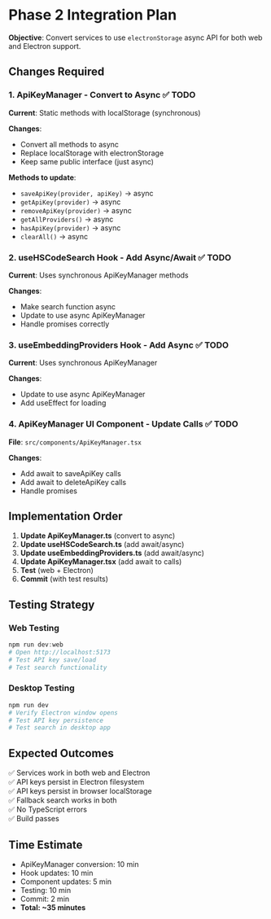 # Phase 2 Integration Plan

**Objective**: Convert services to use `electronStorage` async API for both web and Electron support.

## Changes Required

### 1. ApiKeyManager - Convert to Async ✅ TODO

**Current**: Static methods with localStorage (synchronous)

**Changes**:
- Convert all methods to async
- Replace localStorage with electronStorage
- Keep same public interface (just async)

**Methods to update**:
- `saveApiKey(provider, apiKey)` → async
- `getApiKey(provider)` → async  
- `removeApiKey(provider)` → async
- `getAllProviders()` → async
- `hasApiKey(provider)` → async
- `clearAll()` → async

### 2. useHSCodeSearch Hook - Add Async/Await ✅ TODO

**Current**: Uses synchronous ApiKeyManager methods

**Changes**:
- Make search function async
- Update to use async ApiKeyManager
- Handle promises correctly

### 3. useEmbeddingProviders Hook - Add Async ✅ TODO

**Current**: Uses synchronous ApiKeyManager

**Changes**:
- Update to use async ApiKeyManager
- Add useEffect for loading

### 4. ApiKeyManager UI Component - Update Calls ✅ TODO

**File**: `src/components/ApiKeyManager.tsx`

**Changes**:
- Add await to saveApiKey calls
- Add await to deleteApiKey calls
- Handle promises

## Implementation Order

1. **Update ApiKeyManager.ts** (convert to async)
2. **Update useHSCodeSearch.ts** (add await/async)
3. **Update useEmbeddingProviders.ts** (add await/async)
4. **Update ApiKeyManager.tsx** (add await to calls)
5. **Test** (web + Electron)
6. **Commit** (with test results)

## Testing Strategy

### Web Testing
```powershell
npm run dev:web
# Open http://localhost:5173
# Test API key save/load
# Test search functionality
```

### Desktop Testing
```powershell
npm run dev
# Verify Electron window opens
# Test API key persistence
# Test search in desktop app
```

## Expected Outcomes

✅ Services work in both web and Electron  
✅ API keys persist in Electron filesystem  
✅ API keys persist in browser localStorage  
✅ Fallback search works in both  
✅ No TypeScript errors  
✅ Build passes  

## Time Estimate

- ApiKeyManager conversion: 10 min
- Hook updates: 10 min
- Component updates: 5 min
- Testing: 10 min
- Commit: 2 min
- **Total: ~35 minutes**
